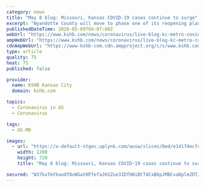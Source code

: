 ```yaml
---
category: news
title: "May 8 blog: Missouri, Kansas COVID-19 cases continue to surge"
excerpt: "Wyandotte County will move to phase one of its reopening plan, also known as the \"Red Zone,\" on Monday. 3:40 p.m. | Kansas City, Missouri, Mayor Quinton Lucas said the city will continue with its \"responsible reopening\" plan on May 15."
publishedDateTime: 2020-05-09T04:07:00Z
webUrl: "https://www.kshb.com/news/coronavirus/live-blog-kc-metro-covid-19-updates-for-may-8"
ampWebUrl: "https://www.kshb.com/news/coronavirus/live-blog-kc-metro-covid-19-updates-for-may-8?_amp=true"
cdnAmpWebUrl: "https://www-kshb-com.cdn.ampproject.org/c/s/www.kshb.com/news/coronavirus/live-blog-kc-metro-covid-19-updates-for-may-8?_amp=true"
type: article
quality: 75
heat: 75
published: false

provider:
  name: KSHB Kansas City
  domain: kshb.com

topics:
  - Coronavirus in US
  - Coronavirus

tags:
  - US-MO

images:
  - url: "https://x-default-stgec.uplynk.com/ausw/slices/8ed/e14174ecfc5d469285bc97a89e713431/8ed7584c6f8f49d69dcd8b52e3fd8e12/poster_c43fdbc8ae714978ac288c7e79861081.jpg"
    width: 1280
    height: 720
    title: "May 8 blog: Missouri, Kansas COVID-19 cases continue to surge"

secured: "W37kxTmYkaodf8xWGatKP7efaJ6SZue3IDfH8iBtT4CxB6pJMBCvaDplm2DT/Uw+ZsxBnOg9hhf8nE4CvDSGQptkOz2pUtFkdcieEMlQXpo0VC+4MmfdSi54E0rnC0d5tdNiUctmX0aemiM/i6G5vsTJ/yOk7McxCk81eMgpb9xCwW7CvfMCJGz66HDU35gcdEwTKACcMel37FGDhQ8HJShn44WIyV6Mu61gKjy5f2/0gQU03TAeC63+8tBF5r6O99fU8ETj7T2A/C5Dta6gwLDKQVlnAqwB/9AAnnufvzh6YVZQGVdtTz+syd59T0ahATZQ4NeIXvC2sl8S4S8CvHeTs5jh1I1WdcH8y1J1RmSoUe44lPW/lYWb2cvia6wb2iAiAVXl7/NYUfNjBFwyxVjGFatG0mHMmGTuiPmtzLJciJp6EmBhPd4OkWu8zhrUgSRWMjp7REWstBQJLEAQI+eBgNJCYXuZn751KqktCi8=;KW5Yyc1fbKHXFsBgpn/38g=="
---
```


